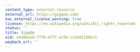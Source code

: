 ```yaml
---
content_type: external-resource
external_url: https://gigaom.com/
has_external_license_warning: true
license: https://en.wikipedia.org/wiki/All_rights_reserved
status: ''
title: GigaOm
uid: e4a0ee16-7770-477f-ac5b-cc2442159ec1
wayback_url: ''
---
```

